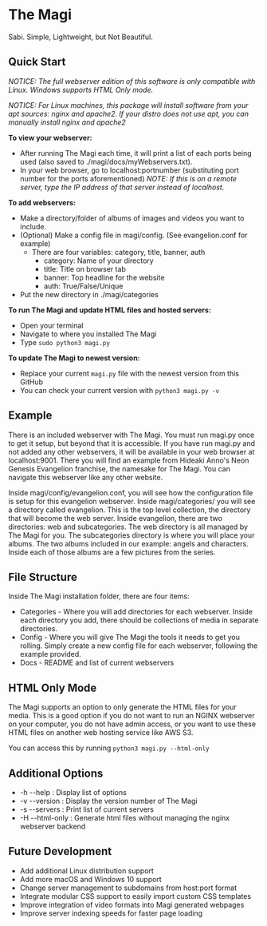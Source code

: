 **The Magi**
=========================================
Sabi. Simple, Lightweight, but Not Beautiful.


Quick Start
-------------------

_NOTICE: The full webserver edition of this software is only compatible with Linux. Windows supports HTML Only mode._

_NOTICE: For Linux machines, this package will install software from your apt sources: nginx and apache2. If your distro does not use apt, you can manually install nginx and apache2_

**To view your webserver:**
* After running The Magi each time, it will print a list of each ports being
          used (also saved to ./magi/docs/myWebservers.txt).
* In your web browser, go to localhost:portnumber (substituting port number
          for the ports aforementioned) _NOTE: If this is on a remote server, type
          the IP address of that server instead of localhost._

**To add webservers:**
* Make a directory/folder of albums of images and videos you want to include.
* (Optional) Make a config file in magi/config. (See evangelion.conf for example)
  * There are four variables: category, title, banner, auth
    * category: Name of your directory
    * title: Title on browser tab
    * banner: Top headline for the website
    * auth: True/False/Unique
* Put the new directory in ./magi/categories

**To run The Magi and update HTML files and hosted servers:**
* Open your terminal
* Navigate to where you installed The Magi
* Type `sudo python3 magi.py`

**To update The Magi to newest version:**
* Replace your current `magi.py` file with the newest version from this GitHub
* You can check your current version with `python3 magi.py -v`

Example
-------------

There is an included webserver with The Magi.  You must run magi.py once to get it setup,
but beyond that it is accessible. If you have run magi.py and not added any other webservers,
it will be available in your web browser at localhost:9001.  There you will find an example
from Hideaki Anno's Neon Genesis Evangelion franchise, the namesake for The Magi.  You can
navigate this webserver like any other website.

Inside magi/config/evangelion.conf, you will see how the configuration file is setup for this
evangelion webserver.  Inside magi/categories/ you will see a directory called evangelion.
This is the top level collection, the directory that will become the web server.  Inside
evangelion, there are two directories: web and subcategories. The web directory is all managed
by The Magi for you. The subcategories directory is where you will place your albums. The two
albums included in our example: angels and characters.  Inside each of those albums are
a few pictures from the series.

File Structure
--------------------

Inside The Magi installation folder, there are four items:

* Categories - Where you will add directories for each webserver. Inside each directory you add,
                there should be collections of media in separate directories.
* Config - Where you will give The Magi the tools it needs to get you rolling. Simply create a new
            config file for each webserver, following the example provided.
* Docs - README and list of current webservers

HTML Only Mode
------------------

The Magi supports an option to only generate the HTML files for your media.  This is a good option 
if you do not want to run an NGINX webserver on your computer, you do not have admin access, or you
want to use these HTML files on another web hosting service like AWS S3.

You can access this by running `python3 magi.py --html-only`

Additional Options
-------------------
* -h --help      : Display list of options
* -v --version   : Display the version number of The Magi
* -s --servers   : Print list of current servers
* -H --html-only : Generate html files without managing the nginx webserver backend

Future Development
-----------------------

* Add additional Linux distribution support
* Add more macOS and Windows 10 support
* Change server management to subdomains from host:port format
* Integrate modular CSS support to easily import custom CSS templates
* Improve integration of video formats into Magi generated webpages
* Improve server indexing speeds for faster page loading
